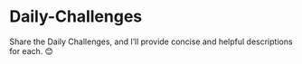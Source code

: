 # Daily-Challenges
Share the Daily Challenges, and I’ll provide concise and helpful descriptions for each. 😊

